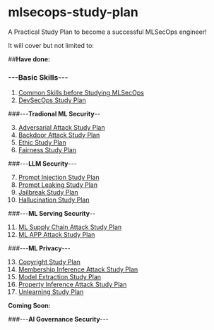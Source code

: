 # mlsecops-study-plan

A Practical Study Plan to become a successful MLSecOps engineer!

It will cover but not limited to:

##**__Have done:__**

### ---**Basic Skills**---
1. [Common Skills before Studying MLSecOps](common-skills-before-studying-mlsecops.md)
2. [DevSecOps Study Plan](devsecops-study-plan.md)

###---**Tradional ML Security**--
   
3. [Adversarial Attack Study Plan](adversarial-attack-study-plan.md)
4. [Backdoor Attack Study Plan](backdoor-attack-study-plan.md)
5. [Ethic Study Plan](ethic-study-plan.md)
6. [Fairness Study Plan](fairness-study-plan.md)

###---**LLM Security**---
   
7. [Prompt Injection Study Plan](prompt-injection-study-plan.md)
8. [Prompt Leaking Study Plan](prompt-leaking-study-plan.md)
9. [Jailbreak Study Plan](jailbreak-study-plan.md)
10. [Hallucination Study Plan](hallucination-study-plan.md)

###---**ML Serving Security**--

11. [ML Supply Chain Attack Study Plan](ml-supply-chain-attack-study-plan.md)
12. [ML APP Attack Study Plan](ml-app-attack-study-plan.md)

###---**ML Privacy**---
    
13. [Copyright Study Plan](copyright-study-plan.md)
14. [Membership Inference Attack Study Plan](membership-inference-attack-study-plan.md)
15. [Model Extraction Study Plan](model-extraction-study-plan.md)
16. [Property Inference Attack Study Plan](property-inference-attack-study-plan.md)
17. [Unlearning Study Plan](unlearning-study-plan.md)

**__Coming Soon:__**

###---**AI Governance Security**---
